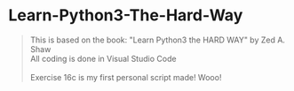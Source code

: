 # Learn-Python3-The-Hard-Way
> This is based on the book: "Learn Python3 the HARD WAY" by Zed A. Shaw <br />
> All coding is done in Visual Studio Code <br /> <br />
> Exercise 16c is my first personal script made! Wooo!
